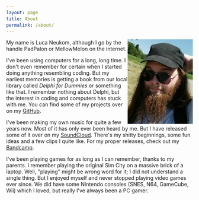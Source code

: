 ```yaml
---
layout: page
title: About
permalink: /about/
---
```

<img src="/images/profile.jpg" width="35%" style="float: right"/>

My name is Luca Neukom, although I go by the handle PadPalon or MellowMelon on the internet.

I've been using computers for a long, long time. I don't even remember for certain when I
started doing anything resembling coding. But my earliest memories is getting a book from our
local library called *Delphi for Dummies* or something like that. I remember nothing about Delphi,
but the interest in coding and computers has stuck with me. You can find some of my projects
over on my [GitHub](https://github.com/PadPalon).

I've been making my own music for quite a few years now. Most of it has only ever been heard
by me. But I have released some of it over on my [SoundCloud](https://soundcloud.com/padpalon).
There's my shitty beginnings, some fun ideas and a few clips I quite like. For my proper releases,
check out my [Bandcamp](https://lucaneukom.bandcamp.com/).

I've been playing games for as long as I can remember, thanks to my parents. I remember playing
the original Sim City on a massive brick of a laptop. Well, "playing" might be wrong word for it;
I did not understand a single thing. But I enjoyed myself and never stopped playing video games
ever since. We did have some Nintendo consoles (SNES, N64, GameCube, Wii) which I loved, but really
I've always been a PC gamer.
